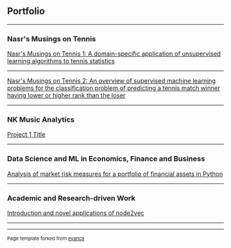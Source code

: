 ## Portfolio

---

### Nasr's Musings on Tennis

[Nasr's Musings on Tennis 1: A domain-specific application of unsupervised learning algorithms to tennis statistics](/Nasr's_Musings_on_Tennis_1/Nasr's_Musings_on_Tennis_1.md)

---
[Nasr's Musings on Tennis 2: An overview of supervised machine learning problems for the classification problem of predicting a tennis match winner having lower or higher rank than the loser](/Nasr's_Musings_on_Tennis_2/Nasr's_Musings_on_Tennis_2.md)

---

### NK Music Analytics

[Project 1 Title](/sample_page)

---

### Data Science and ML in Economics, Finance and Business

[Analysis of market risk measures for a portfolio of financial assets in Python](/Market_risk_measures_for_portfolio_management.md)

---

### Academic and Research-driven Work

[Introduction and novel applications of node2vec](/Introduction_to_node2vec.md)

---


---
<p style="font-size:11px">Page template forked from <a href="https://github.com/evanca/quick-portfolio">evanca</a></p>
<!-- Remove above link if you don't want to attibute -->
